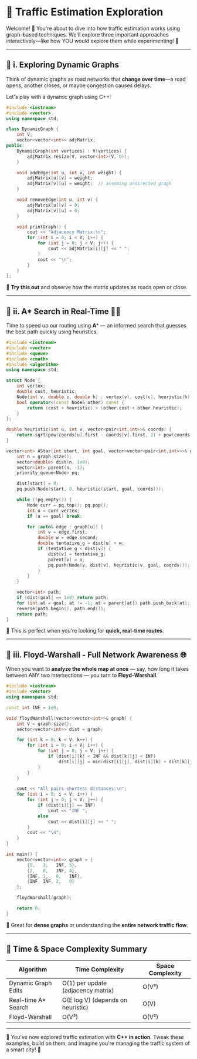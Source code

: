 
# 🚦 Traffic Estimation Exploration

Welcome! 👋 You're about to dive into how traffic estimation works using graph-based techniques. We'll explore three important approaches interactively—like how YOU would explore them while experimenting! 🧪

---

## 📌 i. Exploring Dynamic Graphs

Think of dynamic graphs as road networks that **change over time**—a road opens, another closes, or maybe congestion causes delays.

Let's play with a dynamic graph using C++:

```cpp
#include <iostream>
#include <vector>
using namespace std;

class DynamicGraph {
    int V;
    vector<vector<int>> adjMatrix;
public:
    DynamicGraph(int vertices) : V(vertices) {
        adjMatrix.resize(V, vector<int>(V, 0));
    }

    void addEdge(int u, int v, int weight) {
        adjMatrix[u][v] = weight;
        adjMatrix[v][u] = weight;  // assuming undirected graph
    }

    void removeEdge(int u, int v) {
        adjMatrix[u][v] = 0;
        adjMatrix[v][u] = 0;
    }

    void printGraph() {
        cout << "Adjacency Matrix:\n";
        for (int i = 0; i < V; i++) {
            for (int j = 0; j < V; j++) {
                cout << adjMatrix[i][j] << " ";
            }
            cout << "\n";
        }
    }
};


```

🧠 **Try this out** and observe how the matrix updates as roads open or close.

---

## 📌 ii. A* Search in Real-Time 🚗💨

Time to speed up our routing using **A*** — an informed search that guesses the best path quickly using heuristics.

```cpp
#include <iostream>
#include <vector>
#include <queue>
#include <cmath>
#include <algorithm>
using namespace std;

struct Node {
    int vertex;
    double cost, heuristic;
    Node(int v, double c, double h) : vertex(v), cost(c), heuristic(h) {}
    bool operator<(const Node& other) const {
        return (cost + heuristic) > (other.cost + other.heuristic);
    }
};

double heuristic(int u, int v, vector<pair<int,int>>& coords) {
    return sqrt(pow(coords[u].first - coords[v].first, 2) + pow(coords[u].second - coords[v].second, 2));
}

vector<int> AStar(int start, int goal, vector<vector<pair<int,int>>>& graph, vector<pair<int,int>>& coords) {
    int n = graph.size();
    vector<double> dist(n, 1e9);
    vector<int> parent(n, -1);
    priority_queue<Node> pq;

    dist[start] = 0;
    pq.push(Node(start, 0, heuristic(start, goal, coords)));

    while (!pq.empty()) {
        Node curr = pq.top(); pq.pop();
        int u = curr.vertex;
        if (u == goal) break;

        for (auto& edge : graph[u]) {
            int v = edge.first;
            double w = edge.second;
            double tentative_g = dist[u] + w;
            if (tentative_g < dist[v]) {
                dist[v] = tentative_g;
                parent[v] = u;
                pq.push(Node(v, dist[v], heuristic(v, goal, coords)));
            }
        }
    }

    vector<int> path;
    if (dist[goal] == 1e9) return path;
    for (int at = goal; at != -1; at = parent[at]) path.push_back(at);
    reverse(path.begin(), path.end());
    return path;
}


```

🤖 This is perfect when you're looking for **quick, real-time routes**.

---

## 📌 iii. Floyd-Warshall - Full Network Awareness 🌐

When you want to **analyze the whole map at once** — say, how long it takes between ANY two intersections — you turn to **Floyd-Warshall**.

```cpp
#include <iostream>
#include <vector>
using namespace std;

const int INF = 1e9;

void floydWarshall(vector<vector<int>>& graph) {
    int V = graph.size();
    vector<vector<int>> dist = graph;

    for (int k = 0; k < V; k++) {
        for (int i = 0; i < V; i++) {
            for (int j = 0; j < V; j++) {
                if (dist[i][k] < INF && dist[k][j] < INF)
                    dist[i][j] = min(dist[i][j], dist[i][k] + dist[k][j]);
            }
        }
    }

    cout << "All pairs shortest distances:\n";
    for (int i = 0; i < V; i++) {
        for (int j = 0; j < V; j++) {
            if (dist[i][j] == INF)
                cout << "INF ";
            else
                cout << dist[i][j] << " ";
        }
        cout << "\n";
    }
}

int main() {
    vector<vector<int>> graph = {
        {0,   3,   INF, 5},
        {2,   0,   INF, 4},
        {INF, 1,   0,   INF},
        {INF, INF, 2,   0}
    };

    floydWarshall(graph);

    return 0;
}
```

🎯 Great for **dense graphs** or understanding the **entire network traffic flow**.

---

## 🧮 Time & Space Complexity Summary

| Algorithm           | Time Complexity      | Space Complexity |
|---------------------|---------------------|------------------|
| Dynamic Graph Edits  | O(1) per update (adjacency matrix) | O(V²)           |
| Real-time A* Search  | O(E log V) (depends on heuristic) | O(V)            |
| Floyd-Warshall       | O(V³)               | O(V²)            |

---

🚀 You've now explored traffic estimation with **C++ in action**. Tweak these examples, build on them, and imagine you're managing the traffic system of a smart city! 🌆
